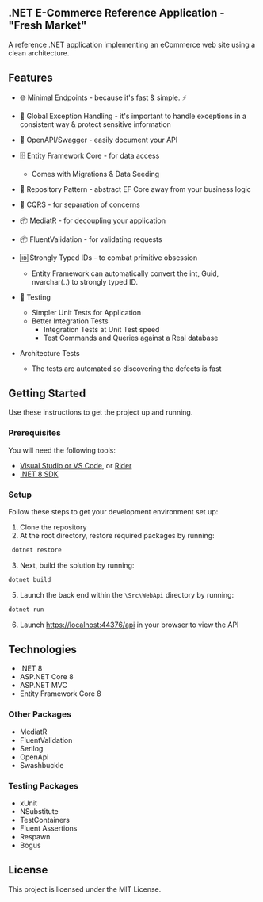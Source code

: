 ## .NET E-Commerce Reference Application - "Fresh Market"

A reference .NET application implementing an eCommerce web site using a clean architecture.

##  Features

- 🌐 Minimal Endpoints - because it's fast & simple. ⚡
- 🔑 Global Exception Handling - it's important to handle exceptions in a consistent way & protect sensitive information
- 📝 OpenAPI/Swagger - easily document your API
- 🗄️ Entity Framework Core - for data access
    - Comes with Migrations & Data Seeding
- 🧩 Repository Pattern - abstract EF Core away from your business logic
- 🔀 CQRS - for separation of concerns
- 📦 MediatR - for decoupling your application
- 📦 FluentValidation - for validating requests
- 🆔 Strongly Typed IDs - to combat primitive obsession
    - Entity Framework can automatically convert the int, Guid, nvarchar(..) to strongly typed ID.
      
- 🧪 Testing
    - Simpler Unit Tests for Application
    - Better Integration Tests
        - Integration Tests at Unit Test speed
        - Test Commands and Queries against a Real database

- Architecture Tests
    - The tests are automated so discovering the defects is fast
 
##  Getting Started

Use these instructions to get the project up and running.

### Prerequisites

You will need the following tools:

* [Visual Studio or VS Code](https://visualstudio.microsoft.com/downloads/), or [Rider](https://www.jetbrains.com/rider/download/)
* [.NET 8 SDK](https://dotnet.microsoft.com/en-us/download)

### Setup

Follow these steps to get your development environment set up:

1. Clone the repository
2. At the root directory, restore required packages by running:

```bash
 dotnet restore
```

3. Next, build the solution by running:

```bash
dotnet build
```

5. Launch the back end within the `\Src\WebApi` directory by running:

```bash
dotnet run
```
6. Launch [https://localhost:44376/api](http://localhost:44376/api) in your browser to view the API

## Technologies

* .NET 8
* ASP.NET Core 8
* ASP.NET MVC 
* Entity Framework Core 8

### Other Packages

* MediatR
* FluentValidation
* Serilog
* OpenApi
* Swashbuckle

### Testing Packages

* xUnit
* NSubstitute
* TestContainers
* Fluent Assertions
* Respawn
* Bogus

## License

This project is licensed under the MIT License.
